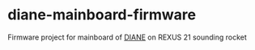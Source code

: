 # diane-mainboard-firmware
Firmware project for mainboard of [DIANE](http://www.dianeproject.de/) on REXUS 21 sounding rocket
